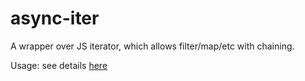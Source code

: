 # async-iter

A wrapper over JS iterator, which allows filter/map/etc with chaining.

Usage: see details [here](./src/async-iter.spec.ts)